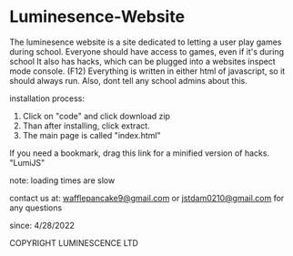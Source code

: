 # Luminesence-Website
The luminesence website is a site dedicated to letting a user play games during school.
Everyone should have access to games, even if it's during school
It also has hacks, which can be plugged into a websites inspect mode console. (F12)
Everything is written in either html of javascript, so it should always run.
Also, dont tell any school admins about this.


installation process:

1) Click on "code" and click download zip
2) Than after installing, click extract.
3) The main page is called "index.html"

If you need a bookmark, drag this link for a minified version of hacks. "LumiJS"

note: loading times are slow


contact us at: wafflepancake9@gmail.com or jstdam0210@gmail.com for any questions

since:
4/28/2022

COPYRIGHT LUMINESCENCE LTD
